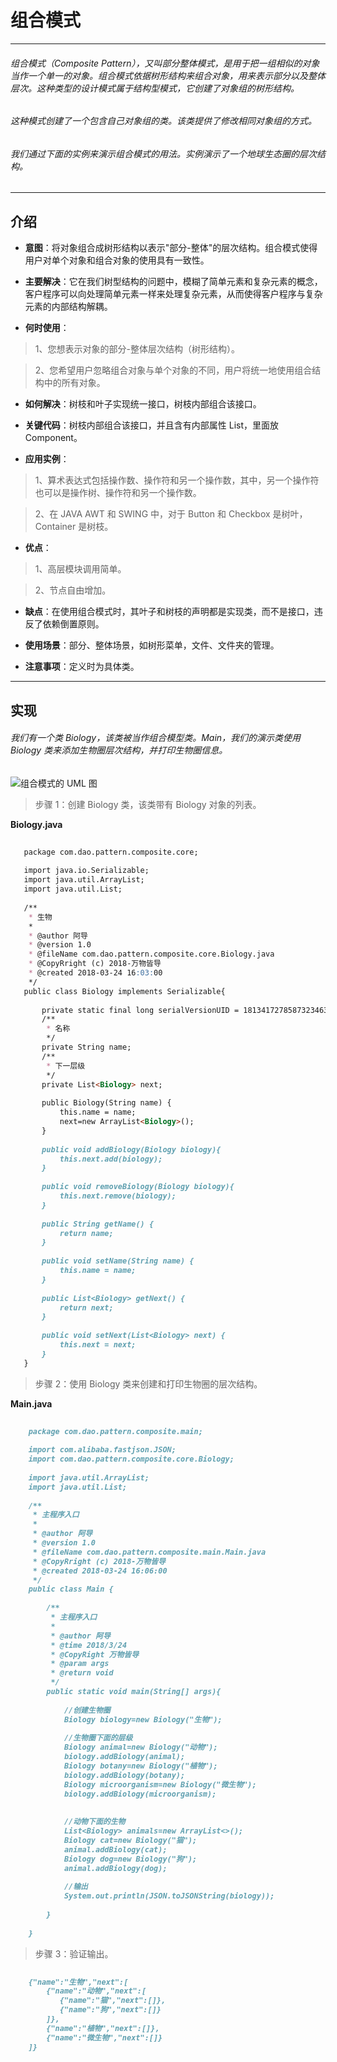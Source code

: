 # 组合模式

***

###### 组合模式（Composite Pattern），又叫部分整体模式，是用于把一组相似的对象当作一个单一的对象。组合模式依据树形结构来组合对象，用来表示部分以及整体层次。这种类型的设计模式属于结构型模式，它创建了对象组的树形结构。

###### 这种模式创建了一个包含自己对象组的类。该类提供了修改相同对象组的方式。

###### 我们通过下面的实例来演示组合模式的用法。实例演示了一个地球生态圈的层次结构。

***

## 介绍

- **意图**：将对象组合成树形结构以表示"部分-整体"的层次结构。组合模式使得用户对单个对象和组合对象的使用具有一致性。

- **主要解决**：它在我们树型结构的问题中，模糊了简单元素和复杂元素的概念，客户程序可以向处理简单元素一样来处理复杂元素，从而使得客户程序与复杂元素的内部结构解耦。

- **何时使用**：

> 1、您想表示对象的部分-整体层次结构（树形结构）。

> 2、您希望用户忽略组合对象与单个对象的不同，用户将统一地使用组合结构中的所有对象。

- **如何解决**：树枝和叶子实现统一接口，树枝内部组合该接口。

- **关键代码**：树枝内部组合该接口，并且含有内部属性 List，里面放 Component。

- **应用实例**：

> 1、算术表达式包括操作数、操作符和另一个操作数，其中，另一个操作符也可以是操作树、操作符和另一个操作数。 

> 2、在 JAVA AWT 和 SWING 中，对于 Button 和 Checkbox 是树叶，Container 是树枝。

- **优点**：

> 1、高层模块调用简单。 

> 2、节点自由增加。

- **缺点**：在使用组合模式时，其叶子和树枝的声明都是实现类，而不是接口，违反了依赖倒置原则。

- **使用场景**：部分、整体场景，如树形菜单，文件、文件夹的管理。

- **注意事项**：定义时为具体类。

***

## 实现

###### 我们有一个类 Biology，该类被当作组合模型类。Main，我们的演示类使用 Biology 类来添加生物圈层次结构，并打印生物圈信息。
![组合模式的 UML 图](https://github.com/wanwujiedao/pattern/blob/master/img/composite_pattern_uml_diagram.jpg)

> 步骤 1：创建 Biology 类，该类带有 Biology 对象的列表。

**Biology.java**

```markdown
        
   package com.dao.pattern.composite.core;
   
   import java.io.Serializable;
   import java.util.ArrayList;
   import java.util.List;
   
   /**
    * 生物
    *
    * @author 阿导
    * @version 1.0
    * @fileName com.dao.pattern.composite.core.Biology.java
    * @CopyRright (c) 2018-万物皆导
    * @created 2018-03-24 16:03:00
    */
   public class Biology implements Serializable{
   
       private static final long serialVersionUID = 1813417278587323463L;
       /**
        * 名称
        */
       private String name;
       /**
        * 下一层级
        */
       private List<Biology> next;
   
       public Biology(String name) {
           this.name = name;
           next=new ArrayList<Biology>();
       }
   
       public void addBiology(Biology biology){
           this.next.add(biology);
       }
   
       public void removeBiology(Biology biology){
           this.next.remove(biology);
       }
   
       public String getName() {
           return name;
       }
   
       public void setName(String name) {
           this.name = name;
       }
   
       public List<Biology> getNext() {
           return next;
       }
   
       public void setNext(List<Biology> next) {
           this.next = next;
       }
   }


```

> 步骤 2：使用 Biology 类来创建和打印生物圈的层次结构。

**Main.java**

```markdown
    
    package com.dao.pattern.composite.main;
    
    import com.alibaba.fastjson.JSON;
    import com.dao.pattern.composite.core.Biology;
    
    import java.util.ArrayList;
    import java.util.List;
    
    /**
     * 主程序入口
     *
     * @author 阿导
     * @version 1.0
     * @fileName com.dao.pattern.composite.main.Main.java
     * @CopyRright (c) 2018-万物皆导
     * @created 2018-03-24 16:06:00
     */
    public class Main {
    
        /**
         * 主程序入口
         *
         * @author 阿导
         * @time 2018/3/24
         * @CopyRight 万物皆导
         * @param args
         * @return void
         */
        public static void main(String[] args){
    
            //创建生物圈
            Biology biology=new Biology("生物");
    
            //生物圈下面的层级
            Biology animal=new Biology("动物");
            biology.addBiology(animal);
            Biology botany=new Biology("植物");
            biology.addBiology(botany);
            Biology microorganism=new Biology("微生物");
            biology.addBiology(microorganism);
    
    
            //动物下面的生物
            List<Biology> animals=new ArrayList<>();
            Biology cat=new Biology("猫");
            animal.addBiology(cat);
            Biology dog=new Biology("狗");
            animal.addBiology(dog);
    
            //输出
            System.out.println(JSON.toJSONString(biology));
    
        }
    
    }


```

> 步骤 3：验证输出。

```markdown
    
    {"name":"生物","next":[
        {"name":"动物","next":[
           {"name":"猫","next":[]},
           {"name":"狗","next":[]}
        ]},
        {"name":"植物","next":[]},
        {"name":"微生物","next":[]}
    ]}
    
```
